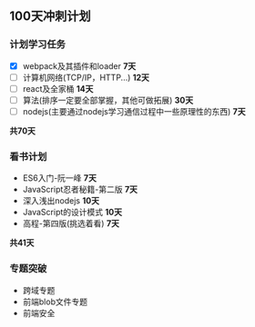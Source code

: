 ## 100天冲刺计划

### 计划学习任务

- [x] webpack及其插件和loader	**7天**
- [ ] 计算机网络(TCP/IP，HTTP...)    **12天**
- [ ] react及全家桶    **14天**
- [ ] 算法(排序一定要全部掌握，其他可做拓展)    **30天**
- [ ] nodejs(主要通过nodejs学习通信过程中一些原理性的东西)    **7天**

**共70天**

### 看书计划

- ES6入门-阮一峰    **7天**
- JavaScript忍者秘籍-第二版    **7天**
- 深入浅出nodejs    **10天**
- JavaScript的设计模式    **10天**
- 高程-第四版(挑选着看)    **7天**

**共41天**

### 专题突破

- 跨域专题
- 前端blob文件专题
- 前端安全 